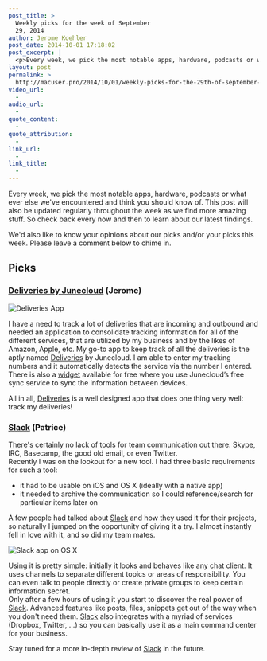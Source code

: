 ```yaml
---
post_title: >
  Weekly picks for the week of September
  29, 2014
author: Jerome Koehler
post_date: 2014-10-01 17:18:02
post_excerpt: |
  <p>Every week, we pick the most notable apps, hardware, podcasts or what ever else we've encountered and think you should know of. This post will also be updated regularly throughout the week as we find more amazing stuff. So check back every now and then to learn about our latest findings.</p><p>We'd also like to know your opinions about our picks and/or your picks this week. Please leave a comment below to chime in.</p><p>Our picks this week:</p><ul dir="ltr"><li>Deliveries App</li><li>Slack</li></ul>
layout: post
permalink: >
  http://macuser.pro/2014/10/01/weekly-picks-for-the-29th-of-september-2014/
video_url:
  - 
audio_url:
  - 
quote_content:
  - 
quote_attribution:
  - 
link_url:
  - 
link_title:
  - 
---
```

Every week, we pick the most notable apps, hardware, podcasts or what ever else we've encountered and think you should know of. This post will also be updated regularly throughout the week as we find more amazing stuff. So check back every now and then to learn about our latest findings.

We'd also like to know your opinions about our picks and/or your picks this week. Please leave a comment below to chime in.

<h2>Picks</h2>

<h3><a href="https://itunes.apple.com/us/app/delivery-status-touch-package/id290986013?mt=8&amp;uo=4&amp;at=1l3v3UY">Deliveries by Junecloud</a> (Jerome)</h3>

<img src="/wp-content/uploads/2014/10/deliveries_ipad.jpeg" alt="Deliveries App" />

I have a need to track a lot of deliveries that are incoming and outbound and needed an application to consolidate tracking information for all of the different services, that are utilized by my business and by the likes of Amazon, Apple, etc.  My go-to app to keep track of all the deliveries is the aptly named <a href="https://itunes.apple.com/us/app/delivery-status-touch-package/id290986013?mt=8&amp;uo=4&amp;at=1l3v3UY">Deliveries</a> by Junecloud.  I am able to enter my tracking numbers and it automatically detects the service via the number I entered.  There is also a <a href="http://junecloud.com/software/mac/delivery-status.html">widget</a> available for free where you use Junecloud’s free sync service to sync the information between devices.

All in all, <a href="https://itunes.apple.com/us/app/delivery-status-touch-package/id290986013?mt=8&amp;uo=4&amp;at=1l3v3UY">Deliveries</a> is a well designed app that does one thing very well:  track my deliveries!

<h3><a href="https://slack.com/r/02m97853-02mmb41t">Slack</a> (Patrice)</h3>

There's certainly no lack of tools for team communication out there: Skype, IRC, Basecamp, the good old email, or even Twitter.<br />
Recently I was on the lookout for a new tool. I had three basic requirements for such a tool:

<ul>
<li>it had to be usable on iOS and OS X (ideally with a native app)</li>
<li>it needed to archive the communication so I could reference/search for particular items later on</li>
</ul>

A few people had talked about <a href="https://slack.com/r/02m97853-02mmb41t">Slack</a> and how they used it for their projects, so naturally I jumped on the opportunity of giving it a try. I almost instantly fell in love with it, and so did my team mates.

<img src="/wp-content/uploads/2014/10/slack_example.png" alt="Slack app on OS X" />

Using it is pretty simple: initially it looks and behaves like any chat client. It uses channels to separate different topics or areas of responsibility. You can even talk to people directly or create private groups to keep certain information secret.<br />
Only after a few hours of using it you start to discover the real power of <a href="https://slack.com/r/02m97853-02mmb41t">Slack</a>. Advanced features like posts, files, snippets get out of the way when you don't need them. <a href="https://slack.com/r/02m97853-02mmb41t">Slack</a> also integrates with a myriad of services (Dropbox, Twitter, ...) so you can basically use it as a main command center for your business.

Stay tuned for a more in-depth review of <a href="https://slack.com/r/02m97853-02mmb41t">Slack</a> in the future.